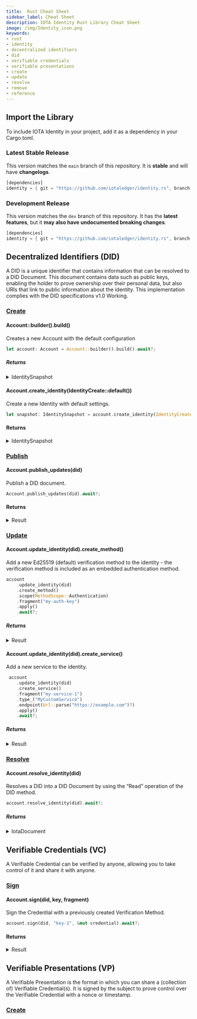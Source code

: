 ```yaml
---
title:  Rust Cheat Sheet
sidebar_label: Cheat Sheet
description: IOTA Identity Rust Library Cheat Sheet
image: /img/Identity_icon.png
keywords:
- rust
- identity
- decentralized identifiers
- did
- verifiable credentials
- verifiable presentations
- create
- update
- resolve
- remove
- reference
---
```


## Import the Library

To include IOTA Identity in your project, add it as a dependency in your Cargo.toml.

### Latest Stable Release

This version matches the `main` branch of this repository. It is **stable** and will have **changelogs**.

```rust
[dependencies]
identity = { git = "https://github.com/iotaledger/identity.rs", branch = "main"}
```

### Development Release

This version matches the `dev` branch of this repository. It has the **latest features**, but it **may also have undocumented breaking changes**.

```rust
[dependencies]
identity = { git = "https://github.com/iotaledger/identity.rs", branch = "dev"}
```

## Decentralized Identifiers (DID)

A DID is a unique identifier that contains information that can be resolved to a DID Document. This document contains data such as public keys, enabling the holder to prove ownership over their personal data, but also URIs that link to public information about the identity. This implementation complies with the DID specifications v1.0 Working.

### [Create](../../decentralized_identifiers/create.mdx)

#### Account::builder().build()

Creates a new Account with the default configuration

```rs
let account: Account = Account::builder().build().await?;
```
##### Returns

<details>
<summary>IdentitySnapshot</summary>

```log
Account {
    config: Config {
        autosave: Every,
        autopublish: true,
        dropsave: true,
        testmode: false,
        milestone: 1,
    },
    state: State {
        actions: 1,
        clients: ClientMap {
            data: {
                NetworkName(
                    "main",
                ): Client {
                    client: Client {
                        node_manager: NodeManager {
                            primary_node: None,
                            primary_pow_node: None,
                            nodes: {
                                Node {
                                    url: Url {
                                        scheme: "https",
                                        cannot_be_a_base: false,
                                        username: "",
                                        password: None,
                                        host: Some(
                                            Domain(
                                                "chrysalis-nodes.iota.org",
                                            ),
                                        ),
                                        port: None,
                                        path: "/",
                                        query: None,
                                        fragment: None,
                                    },
                                    jwt: None,
                                },
                            },
                            permanodes: None,
                            sync: true,
                            sync_interval: 60s,
                            synced_nodes: RwLock {
                                data: {
                                    Node {
                                        url: Url {
                                            scheme: "https",
                                            cannot_be_a_base: false,
                                            username: "",
                                            password: None,
                                            host: Some(
                                                Domain(
                                                    "chrysalis-nodes.iota.org",
                                                ),
                                            ),
                                            port: None,
                                            path: "/",
                                            query: None,
                                            fragment: None,
                                        },
                                        jwt: None,
                                    },
                                },
                                poisoned: false,
                                ..
                            },
                            quorum: false,
                            quorum_size: 3,
                            quorum_threshold: 66,
                        },
                        network_info: RwLock {
                            data: NetworkInfo {
                                network: Some(
                                    "main",
                                ),
                                network_id: Some(
                                    1454675179895816119,
                                ),
                                bech32_hrp: "iota",
                                min_pow_score: 4000.0,
                                local_pow: false,
                                tips_interval: 15,
                            },
                            poisoned: false,
                            ..
                        },
                    },
                    network: Mainnet,
                },
            },
        },
    },
    store: MemStore,
    index: RwLock {
        mr: 536870911,
        s: Semaphore {
            permits: 536870911,
        },
        c: UnsafeCell { .. },
    },
}
```

</details>


####  Account.create_identity(IdentityCreate::default())

Create a new Identity with default settings.

```rs
let snapshot: IdentitySnapshot = account.create_identity(IdentityCreate::default()).await?;
```

#### Returns

<details>
<summary>IdentitySnapshot</summary>

```log
 IdentitySnapshot {
    sequence: Generation(4),
    identity: IdentityState {
        id: IdentityId(0x00000001),
        integration_generation: Generation(1),
        diff_generation: Generation(0),
        this_message_id: MessageId(1b802018b0fcf2acbf292fd231e1407cd1db21509ee17aa71e7ef5bf564c6c51),
        last_integration_message_id: MessageId(0000000000000000000000000000000000000000000000000000000000000000),
        last_diff_message_id: MessageId(0000000000000000000000000000000000000000000000000000000000000000),
        did: Some(
            did:iota:2Gihsa2TXGCAhfHLfS4qtUtW13h4ayKeT5C58KtUcj9s,
        ),
        controller: None,
        also_known_as: None,
        methods: Methods {
            data: {
                Authentication: [
                    Refer(
                        Fragment(_sign-0),
                    ),
                ],
                VerificationMethod: [
                    Embed(
                        TinyMethod {
                            location: KeyLocation(0:0:_sign-0:0),
                            key_data: PublicKeyBase58(FVTfZXkbTtRcnBUGaTvYDbJSJZ9QFQp9CBRM9fvJQhX5),
                            properties: None,
                        },
                    ),
                ],
            },
        },
        services: Services {
            data: [],
        },
        created: UnixTimestamp(1634124718),
        updated: UnixTimestamp(1634124718),
    },
}
```

</details>

### [Publish](../../decentralized_identifiers/create.mdx)

#### Account.publish_updates(did)

Publish a DID document.

```rs
Account.publish_updates(did).await?;
```

#### Returns

<details>
<summary>Result</summary>

```log
 {
    Ok(T),
    Err(E),
}
```

</details>

### [Update](../../decentralized_identifiers/update.mdx)

#### Account.update_identity(did).create_method()

Add a new Ed25519 (default) verification method to the identity - the verification method is included as an embedded authentication method.

```rs
account
    .update_identity(did)
    .create_method()
    .scope(MethodScope::Authentication)
    .fragment("my-auth-key")
    .apply()
    .await?;
```

##### Returns

<details>
<summary>Result</summary>

```log
 {
    Ok(T),
    Err(E),
}
```

</details>

#### Account.update_identity(did).create_service()

Add a new service to the identity.

```rs
 account
    .update_identity(did)
    .create_service()
    .fragment("my-service-1")
    .type_("MyCustomService")
    .endpoint(Url::parse("https://example.com")?)
    .apply()
    .await?;    
```

##### Returns

<details>
<summary>Result</summary>

```log
 {
    Ok(T),
    Err(E),
 }
```
</details>


### [Resolve](../../decentralized_identifiers/resolve.mdx)

####  Account.resolve_identity(did)

Resolves a DID into a DID Document by using the “Read” operation of the DID method.

```rs
account.resolve_identity(did).await?;
```

##### Returns

<details>
<summary>
 IotaDocument
</summary>

```log
CoreDocument {
    id: "did:iota:DQE89CN6GTiF2bkqzEBtBDHpZgGyYZ5SK4kymJ4PiAXW",
    controller: None,
    also_known_as: [],
    verification_method: {
        VerificationMethod {
            id: "did:iota:DQE89CN6GTiF2bkqzEBtBDHpZgGyYZ5SK4kymJ4PiAXW#_sign-0",
            controller: "did:iota:DQE89CN6GTiF2bkqzEBtBDHpZgGyYZ5SK4kymJ4PiAXW",
            key_type: Ed25519VerificationKey2018,
            key_data: PublicKeyBase58(3hmPzqVWZDiXyBtgnEaxL2uS8mKoDPnw9V4YkmxoKSPE),
            properties: {},
        },
    },
    authentication: {
        "did:iota:DQE89CN6GTiF2bkqzEBtBDHpZgGyYZ5SK4kymJ4PiAXW#_sign-0",
    },
    assertion_method: {},
    key_agreement: {},
    capability_delegation: {},
    capability_invocation: {},
    service: {
        Service {
            id: "did:iota:DQE89CN6GTiF2bkqzEBtBDHpZgGyYZ5SK4kymJ4PiAXW#my-service-1",
            type_: "MyCustomService",
            service_endpoint: Url(https://example.com/),
            properties: {},
        },
    },
    properties: Properties {
        properties: Properties {
            created: "2021-10-19T12:47:26Z",
            updated: "2021-10-19T12:47:44Z",
            previous_message_id: MessageId(0000000000000000000000000000000000000000000000000000000000000000),
            properties: {},
        },
        proof: Some(
            Signature {
                type_: "JcsEd25519Signature2020",
                value: Signature(2ujinNZYAd5HYkrSwRe5EZ1b7x9ZFJsZMCowzNTho8naqtt8J9bhbZPFs4pn33SFU64kdKnfAKa12k3p2VVzzjp6),
                method: "did:iota:DQE89CN6GTiF2bkqzEBtBDHpZgGyYZ5SK4kymJ4PiAXW#_sign-0",
            },
        ),
    },
}
```

</details>

## Verifiable Credentials (VC)

A Verifiable Credential can be verified by anyone, allowing you to take control of it and share it with anyone.

### [Sign](../../verifiable_credentials/create.mdx)

#### Account.sign(did, key, fragment)

Sign the Credential with a previously created Verification Method.

```rs
account.sign(did, "key-1", &mut credential).await?;
```

#### Returns

<details>
<summary>Result</summary>

```log
 {
    Ok(T),
    Err(E),
 }
```
</details>

## Verifiable Presentations (VP)

A Verifiable Presentation is the format in which you can share a (collection of) Verifiable Credential(s). It is signed by the subject to prove control over the Verifiable Credential with a nonce or timestamp.

### [Create](../../verifiable_credentials/verifiable_presentations.mdx)
